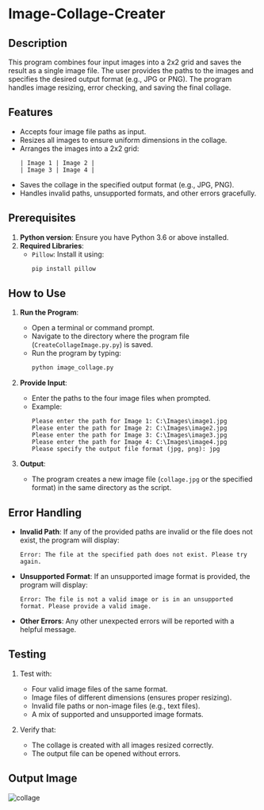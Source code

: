 # Image-Collage-Creater

## **Description**
This program combines four input images into a 2x2 grid and saves the result as a single image file. The user provides the paths to the images and specifies the desired output format (e.g., JPG or PNG). The program handles image resizing, error checking, and saving the final collage.


## **Features**
- Accepts four image file paths as input.
- Resizes all images to ensure uniform dimensions in the collage.
- Arranges the images into a 2x2 grid:
  ```
  | Image 1 | Image 2 |
  | Image 3 | Image 4 |
  ```
- Saves the collage in the specified output format (e.g., JPG, PNG).
- Handles invalid paths, unsupported formats, and other errors gracefully.


## **Prerequisites**
1. **Python version**: Ensure you have Python 3.6 or above installed.
2. **Required Libraries**:
   - `Pillow`: Install it using:
     ```bash
     pip install pillow
     ```

## **How to Use**

1. **Run the Program**:
   - Open a terminal or command prompt.
   - Navigate to the directory where the program file (`CreateCollageImage.py.py`) is saved.
   - Run the program by typing:
     ```bash
     python image_collage.py
     ```

2. **Provide Input**:
   - Enter the paths to the four image files when prompted.
   - Example:
     ```
     Please enter the path for Image 1: C:\Images\image1.jpg
     Please enter the path for Image 2: C:\Images\image2.jpg
     Please enter the path for Image 3: C:\Images\image3.jpg
     Please enter the path for Image 4: C:\Images\image4.jpg
     Please specify the output file format (jpg, png): jpg
     ```

3. **Output**:
   - The program creates a new image file (`collage.jpg` or the specified format) in the same directory as the script.


## **Error Handling**
- **Invalid Path**:
  If any of the provided paths are invalid or the file does not exist, the program will display:
  ```
  Error: The file at the specified path does not exist. Please try again.
  ```
- **Unsupported Format**:
  If an unsupported image format is provided, the program will display:
  ```
  Error: The file is not a valid image or is in an unsupported format. Please provide a valid image.
  ```
- **Other Errors**:
  Any other unexpected errors will be reported with a helpful message.
  

## **Testing**
1. Test with:
   - Four valid image files of the same format.
   - Image files of different dimensions (ensures proper resizing).
   - Invalid file paths or non-image files (e.g., text files).
   - A mix of supported and unsupported image formats.

2. Verify that:
   - The collage is created with all images resized correctly.
   - The output file can be opened without errors.


## **Output Image**

![collage](https://github.com/user-attachments/assets/28a65403-6fdb-42d7-a5d9-1982d465ebd0)
